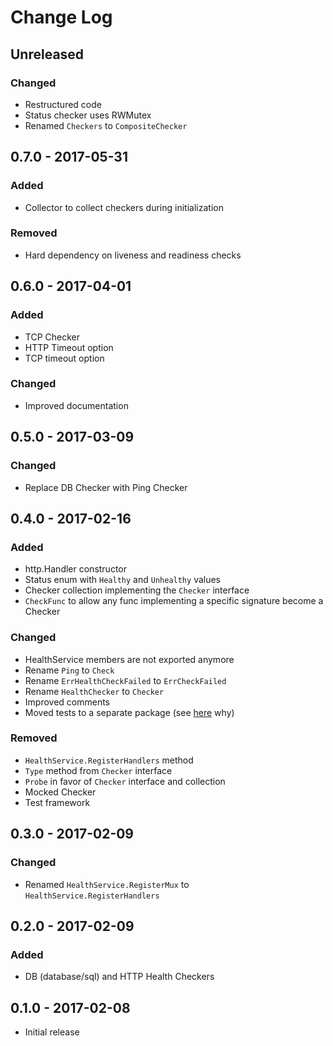 # Change Log


## Unreleased

### Changed

- Restructured code
- Status checker uses RWMutex
- Renamed `Checkers` to `CompositeChecker`


## 0.7.0 - 2017-05-31

### Added

- Collector to collect checkers during initialization

### Removed

- Hard dependency on liveness and readiness checks


## 0.6.0 - 2017-04-01

### Added

- TCP Checker
- HTTP Timeout option
- TCP timeout option

### Changed

- Improved documentation


## 0.5.0 - 2017-03-09

### Changed

- Replace DB Checker with Ping Checker


## 0.4.0 - 2017-02-16

### Added

- http.Handler constructor
- Status enum with `Healthy` and `Unhealthy` values
- Checker collection implementing the `Checker` interface
- `CheckFunc` to allow any func implementing a specific signature become a Checker

### Changed

- HealthService members are not exported anymore
- Rename `Ping` to `Check`
- Rename `ErrHealthCheckFailed` to `ErrCheckFailed`
- Rename `HealthChecker` to `Checker`
- Improved comments
- Moved tests to a separate package (see [here](https://medium.com/@povilasve/go-advanced-tips-tricks-a872503ac859#.ii6f9mgjv) why)

### Removed

- `HealthService.RegisterHandlers` method
- `Type` method from `Checker` interface
- `Probe` in favor of `Checker` interface and collection
- Mocked Checker
- Test framework


## 0.3.0 - 2017-02-09

### Changed

- Renamed `HealthService.RegisterMux` to `HealthService.RegisterHandlers`


## 0.2.0 - 2017-02-09

### Added

- DB (database/sql) and HTTP Health Checkers


## 0.1.0 - 2017-02-08

- Initial release
